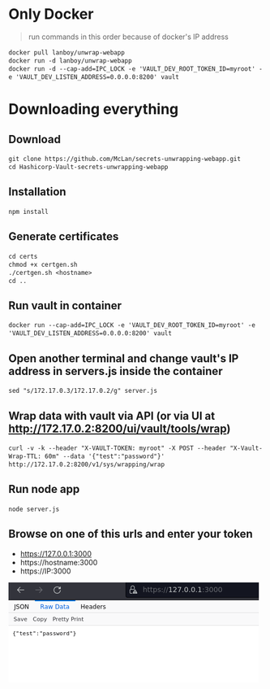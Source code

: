 # Only Docker 
> run commands in this order because of docker's IP address
```
docker pull lanboy/unwrap-webapp
docker run -d lanboy/unwrap-webapp
docker run -d --cap-add=IPC_LOCK -e 'VAULT_DEV_ROOT_TOKEN_ID=myroot' -e 'VAULT_DEV_LISTEN_ADDRESS=0.0.0.0:8200' vault
```

# Downloading everything
## Download
```
git clone https://github.com/McLan/secrets-unwrapping-webapp.git
cd Hashicorp-Vault-secrets-unwrapping-webapp
```

## Installation
```
npm install
```

## Generate certificates
```
cd certs
chmod +x certgen.sh
./certgen.sh <hostname>
cd ..
```

## Run vault in container
```
docker run --cap-add=IPC_LOCK -e 'VAULT_DEV_ROOT_TOKEN_ID=myroot' -e 'VAULT_DEV_LISTEN_ADDRESS=0.0.0.0:8200' vault

```
## Open another terminal and change vault's IP address in servers.js inside the container
```
sed "s/172.17.0.3/172.17.0.2/g" server.js
```

## Wrap data with vault via API (or via UI at http://172.17.0.2:8200/ui/vault/tools/wrap)
```
curl -v -k --header "X-VAULT-TOKEN: myroot" -X POST --header "X-Vault-Wrap-TTL: 60m" --data '{"test":"password"}' http://172.17.0.2:8200/v1/sys/wrapping/wrap
```

## Run node app 
```
node server.js
```

## Browse on one of this urls and enter your token
* https://127.0.0.1:3000
* https://hostname:3000
* https://IP:3000

![result schema](./images/result.png)
